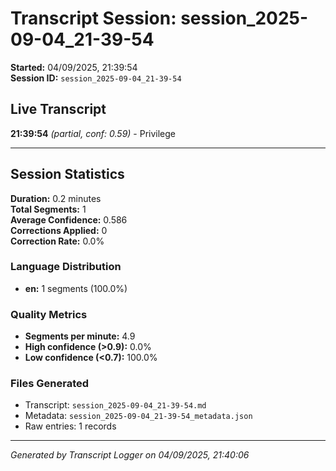 # Transcript Session: session_2025-09-04_21-39-54

**Started:** 04/09/2025, 21:39:54  
**Session ID:** `session_2025-09-04_21-39-54`

## Live Transcript

**21:39:54** *(partial, conf: 0.59)* - Privilege



---

## Session Statistics

**Duration:** 0.2 minutes  
**Total Segments:** 1  
**Average Confidence:** 0.586  
**Corrections Applied:** 0  
**Correction Rate:** 0.0%

### Language Distribution
- **en:** 1 segments (100.0%)

### Quality Metrics
- **Segments per minute:** 4.9
- **High confidence (>0.9):** 0.0%
- **Low confidence (<0.7):** 100.0%

### Files Generated
- Transcript: `session_2025-09-04_21-39-54.md`
- Metadata: `session_2025-09-04_21-39-54_metadata.json`
- Raw entries: 1 records

---
*Generated by Transcript Logger on 04/09/2025, 21:40:06*
